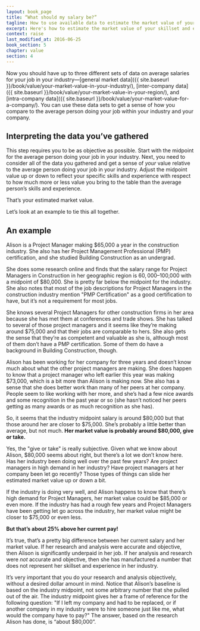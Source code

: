 ```yaml
---
layout: book_page
title: “What should my salary be?”
tagline: How to use available data to estimate the market value of your skillset and experience
excerpt: Here's how to estimate the market value of your skillset and experience using industry-wide, regional, and company-specific data.
context: raise
last_modified_at: 2016-06-25
book_section: 5
chapter: value
section: 4
---
```

Now you should have up to three different sets of data on average salaries for your job in your industry—[general market data]({{ site.baseurl }}/book/value/your-market-value-in-your-industry/), [inter-company data]({{ site.baseurl }}/book/value/your-market-value-in-your-region/), and [intra-company data]({{ site.baseurl }}/book/value/your-market-value-for-a-company/). You can use these data sets to get a sense of how you compare to the average person doing your job within your industry and your company. 

## Interpreting the data you’ve gathered

This step requires you to be as objective as possible. Start with the midpoint for the average person doing your job in your industry. Next, you need to consider all of the data you gathered and get a sense of *your* value relative to the average person doing your job in your industry. Adjust the midpoint value up or down to reflect your specific skills and experience with respect to how much more or less value you bring to the table than the average person’s skills and experience. 

That’s your estimated market value.

Let’s look at an example to tie this all together.

## An example

Alison is a Project Manager making $65,000 a year in the construction industry. She also has her Project Management Professional (PMP) certification, and she studied Building Construction as an undergrad.

She does some research online and finds that the salary range for Project Managers in Construction in her geographic region is $60,000–$100,000 with a midpoint of $80,000. She is pretty far below the midpoint for the industry. She also notes that most of the job descriptions for Project Managers in the construction industry mention "PMP Certification" as a good certification to have, but it’s not a requirement for most jobs.

She knows several Project Managers for other construction firms in her area because she has met them at conferences and trade shows. She has talked to several of those project managers and it seems like they’re making around $75,000 and that their jobs are comparable to hers. She also gets the sense that they’re as competent and valuable as she is, although most of them don’t have a PMP certification. Some of them do have a background in Building Construction, though.

Alison has been working for her company for three years and doesn’t know much about what the other project managers are making. She does happen to know that a project manager who left earlier this year was making $73,000, which is a bit more than Alison is making now. She also has a sense that she does better work than many of her peers at her company. People seem to like working with her more, and she’s had a few nice awards and some recognition in the past year or so (she hasn’t noticed her peers getting as many awards or as much recognition as she has).

So, it seems that the industry midpoint salary is around $80,000 but that those around her are closer to $75,000. She’s probably a little better than average, but not much. **Her market value is probably around $80,000, give or take.**

Yes, the "give or take" is really subjective. Given what we know about Alison, $80,000 seems about right, but there’s a lot we don’t know here. Has her industry been doing well over the past few years? Are project managers in high demand in her industry? Have project managers at her company been let go recently? Those types of things can slide her estimated market value up or down a bit.

If the industry is doing very well, and Alison happens to know that there’s high demand for Project Managers, her market value could be $85,000 or even more. If the industry has had a rough few years and Project Managers have been getting let go across the industry, her market value might be closer to $75,000 or even less.

**But that’s about 25% above her current pay!**

It’s true, that’s a pretty big difference between her current salary and her market value. If her research and analysis were accurate and objective, then Alison is significantly underpaid in her job. If her analysis and research were *not* accurate and objective, then she has manufactured a number that does not represent her skillset and experience in her industry. 

It’s very important that you do your research and analysis objectively, without a desired dollar amount in mind. Notice that Alison’s baseline is based on the industry midpoint, not some arbitrary number that she pulled out of the air. The industry midpoint gives her a frame of reference for the following question: "If I left my company and had to be replaced, or if another company in my industry were to hire someone just like me, what would the company have to pay?" The answer, based on the research Alison has done, is “about $80,000”.